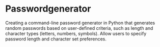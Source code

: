 # Passwordgenerator
Creating a command-line password generator in Python that generates random passwords based on user-defined criteria, such as length and character types (letters, numbers, symbols). Allow users to specify password length and character set preferences.
